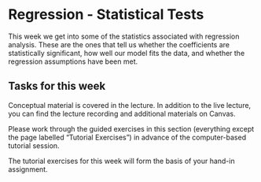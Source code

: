 # Regression - Statistical Tests

This week we get into some of the statistics associated with regression analysis. These are the ones that tell us whether the coefficients are statistically significant, how well our model fits the data, and whether the regression assumptions have been met.

## Tasks for this week
Conceptual material is covered in the lecture. In addition to the live
lecture, you can find the lecture recording and additional materials
on Canvas.

Please work through the guided exercises in this section (everything
except the page labelled “Tutorial Exercises”) in advance of the
computer-based tutorial session.

The tutorial exercises for this week will form the basis of your hand-in assignment.

